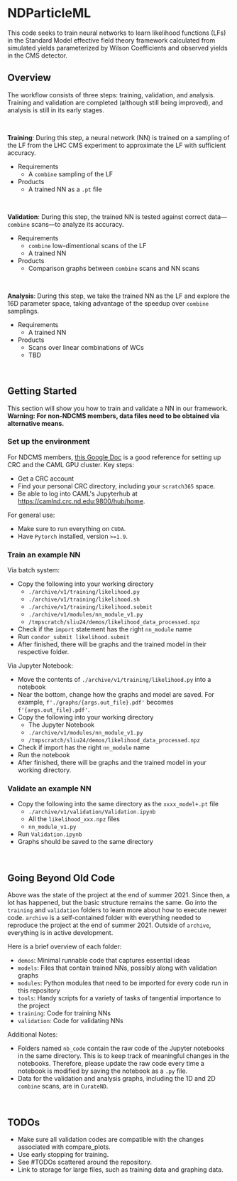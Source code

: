 # NDParticleML

This code seeks to train neural networks to learn likelihood functions (LFs) in the Standard Model effective field theory framework calculated from simulated yields parameterized by Wilson Coefficients and observed yields in the CMS detector.

## Overview

The workflow consists of three steps: training, validation, and analysis. Training and validation are completed (although still being improved), and analysis is still in its early stages.

<br/>

**Training**: During this step, a neural network (NN) is trained on a sampling of the LF from the LHC CMS experiment to approximate the LF with sufficient accuracy.
- Requirements
    - A `combine` sampling of the LF
- Products
    - A trained NN as a `.pt` file

<br/>

**Validation**: During this step, the trained NN is tested against correct data—`combine` scans—to analyze its accuracy.
- Requirements
    - `combine` low-dimentional scans of the LF
    - A trained NN
- Products
    - Comparison graphs between `combine` scans and NN scans

<br/>

**Analysis**: During this step, we take the trained NN as the LF and explore the 16D parameter space, taking advantage of the speedup over `combine` samplings.
- Requirements
    - A trained NN
- Products
    - Scans over linear combinations of WCs
    - TBD

<br/>

## Getting Started

This section will show you how to train and validate a NN in our framework. **Warning: For non-NDCMS members, data files need to be obtained via alternative means.**

### Set up the environment

For NDCMS members, [this Google Doc](https://docs.google.com/document/d/17Ql04YOSVGH9-EYsTJp182Pqw5IB1Lnf1sdQ2B77kgI/edit?usp=sharing) is a good reference for setting up CRC and the CAML GPU cluster. Key steps:
- Get a CRC account
- Find your personal CRC directory, including your `scratch365` space.
- Be able to log into CAML's Jupyterhub at https://camlnd.crc.nd.edu:9800/hub/home.

For general use:
- Make sure to run everything on `CUDA`.
- Have `Pytorch` installed, version `>=1.9`.

### Train an example NN

Via batch system:
- Copy the following into your working directory
    - `./archive/v1/training/likelihood.py`
    - `./archive/v1/training/likelihood.sh`
    - `./archive/v1/training/likelihood.submit`
    - `./archive/v1/modules/nn_module_v1.py`
    - `/tmpscratch/sliu24/demos/likelihood_data_processed.npz`
- Check if the `import` statement has the right `nn_module` name
- Run `condor_submit likelihood.submit`
- After finished, there will be graphs and the trained model in their respective folder.

Via Jupyter Notebook:
- Move the contents of `./archive/v1/training/likelihood.py` into a notebook
- Near the bottom, change how the graphs and model are saved. For example, `f'./graphs/{args.out_file}.pdf'` becomes `f'{args.out_file}.pdf'`.
- Copy the following into your working directory
    - The Jupyter Notebook
    - `./archive/v1/modules/nn_module_v1.py`
    - `/tmpscratch/sliu24/demos/likelihood_data_processed.npz`
- Check if import has the right `nn_module` name
- Run the notebook
- After finished, there will be graphs and the trained model in your working directory.

### Validate an example NN
- Copy the following into the same directory as the `xxxx_model+.pt` file
    - `./archive/v1/validation/Validation.ipynb`
    - All the `likelihood_xxx.npz` files
    - `nn_module_v1.py`
- Run `Validation.ipynb`
- Graphs should be saved to the same directory

<br/>

## Going Beyond Old Code

Above was the state of the project at the end of summer 2021. Since then, a lot has happened, but the basic structure remains the same. Go into the `training` and `validation` folders to learn more about how to execute newer code. `archive` is a self-contained folder with everything needed to reproduce the project at the end of summer 2021. Outside of `archive`, everything is in active development.

Here is a brief overview of each folder:
- `demos`: Minimal runnable code that captures essential ideas
- `models`: Files that contain trained NNs, possibly along with validation graphs
- `modules`: Python modules that need to be imported for every code run in this repository
- `tools`: Handy scripts for a variety of tasks of tangential importance to the project
- `training`: Code for training NNs
- `validation`: Code for validating NNs

Additional Notes:
- Folders named `nb_code` contain the raw code of the Jupyter notebooks in the same directory. This is to keep track of meaningful changes in the notebooks. Therefore, please update the raw code every time a notebook is modified by saving the notebook as a `.py` file.
- Data for the validation and analysis graphs, including the 1D and 2D `combine` scans, are in `CurateND`.

<br/>

## TODOs

- Make sure all validation codes are compatible with the changes associated with compare_plots.
- Use early stopping for training.
- See #TODOs scattered around the repository.
- Link to storage for large files, such as training data and graphing data.